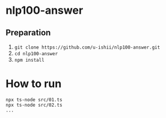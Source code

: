 # nlp100-answer

## Preparation
1. `git clone https://github.com/u-ishii/nlp100-answer.git`
2. `cd nlp100-answer`
3. `npm install`

# How to run
```
npx ts-node src/01.ts
npx ts-node src/02.ts
...
```
